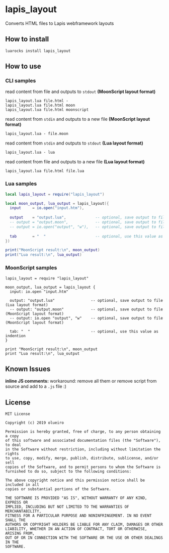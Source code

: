 # lapis_layout
Converts HTML files to Lapis webframework layouts

## How to install

```
luarocks install lapis_layout
```

## How to use

### CLI samples

read content from file and outputs to `stdout` **(MoonScript layout format)**
```
lapis_layout.lua file.html -
lapis_layout.lua file.html moon
lapis_layout.lua file.html moonscript
```

read content from `stdin` and outputs to a new file **(MoonScript layout format)**
```
lapis_layout.lua - file.moon
```

read content from `stdin` and outputs to `stdout` **(Lua layout format)**
```
lapis_layout.lua - lua
```

read content from file and outputs to a new file **(Lua layout format)**
```
lapis_layout.lua file.html file.lua
```

### Lua samples

```lua
local lapis_layout = require("lapis_layout")

local moon_output, lua_output = lapis_layout({
  input     = io.open("input.htm"),
  
  output    = "output.lua",             -- optional, save output to file (Lua layout format)
  -- output = "output.moon",            -- optional, save output to file (MoonScript layout format)
  -- output = io.open("output", "w"),   -- optional, save output to file (MoonScript layout format)
  
  tab       = "  "                      -- optional, use this value as indention
})

print("MoonScript result:\n", moon_output)
print("Lua result:\n", lua_output)
```

### MoonScript samples

```moonscript
lapis_layout = require "lapis_layout"

moon_output, lua_output = lapis_layout {
  input: io.open "input.htm"
  
  output: "output.lua"                -- optional, save output to file (Lua layout format)
  -- output: "output.moon"            -- optional, save output to file (MoonScript layout format)
  -- output: io.open "output", "w"    -- optional, save output to file (MoonScript layout format)
  
  tab: "  "                           -- optional, use this value as indention
}

print "MoonScript result:\n", moon_output
print "Lua result:\n", lua_output
```

## Known Issues

**inline JS comments:** workaround: remove all them or remove script from source and add to a `.js` file :)

## License

```
MIT License

Copyright (c) 2019 olueiro

Permission is hereby granted, free of charge, to any person obtaining a copy
of this software and associated documentation files (the "Software"), to deal
in the Software without restriction, including without limitation the rights
to use, copy, modify, merge, publish, distribute, sublicense, and/or sell
copies of the Software, and to permit persons to whom the Software is
furnished to do so, subject to the following conditions:

The above copyright notice and this permission notice shall be included in all
copies or substantial portions of the Software.

THE SOFTWARE IS PROVIDED "AS IS", WITHOUT WARRANTY OF ANY KIND, EXPRESS OR
IMPLIED, INCLUDING BUT NOT LIMITED TO THE WARRANTIES OF MERCHANTABILITY,
FITNESS FOR A PARTICULAR PURPOSE AND NONINFRINGEMENT. IN NO EVENT SHALL THE
AUTHORS OR COPYRIGHT HOLDERS BE LIABLE FOR ANY CLAIM, DAMAGES OR OTHER
LIABILITY, WHETHER IN AN ACTION OF CONTRACT, TORT OR OTHERWISE, ARISING FROM,
OUT OF OR IN CONNECTION WITH THE SOFTWARE OR THE USE OR OTHER DEALINGS IN THE
SOFTWARE.
```
